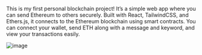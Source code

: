
This is my first personal blockchain project! It’s a simple web app where you can send Ethereum to others securely. Built with React, TailwindCSS, and Ethers.js, it connects to the Ethereum blockchain using smart contracts. You can connect your wallet, send ETH along with a message and keyword, and view your transactions easily. 





![image](https://github.com/user-attachments/assets/881312bc-5814-4bd1-bf74-e060a5bc39cf)
